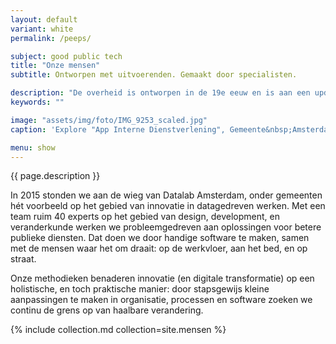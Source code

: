 ```yaml
---
layout: default
variant: white
permalink: /peeps/

subject: good public tech
title: "Onze mensen"
subtitle: Ontworpen met uitvoerenden. Gemaakt door specialisten.

description: "De overheid is ontworpen in de 19e eeuw en is aan een update toe. Digitale transformatie gaat niet om contrôle en efficiëntie, maar om nieuwe relaties tussen overheid en samenleving. Technologie speelt daarin een positieve rol, mits het op een goede manier wordt ingezet."
keywords: ""

image: "assets/img/foto/IMG_9253_scaled.jpg"
caption: 'Explore "App Interne Dienstverlening", Gemeente&nbsp;Amsterdam'

menu: show
---
```

{{ page.description }}

In 2015 stonden we aan de wieg van Datalab Amsterdam, onder gemeenten hét voorbeeld op het gebied van innovatie in datagedreven werken. Met een team ruim 40 experts op het gebied van design, development, en veranderkunde werken we probleemgedreven aan oplossingen voor betere publieke diensten. Dat doen we door handige software te maken, samen met de mensen waar het om draait: op de werkvloer, aan het bed, en op straat.

Onze methodieken benaderen innovatie (en digitale transformatie) op een holistische, en toch praktische manier: door stapsgewijs kleine aanpassingen te maken in organisatie, processen en software zoeken we continu de grens op van haalbare verandering.

{% include collection.md collection=site.mensen %}